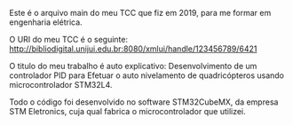 Este é o arquivo main do meu TCC que fiz em 2019, para me formar em engenharia elétrica.

O URI do meu TCC é o seguinte: http://bibliodigital.unijui.edu.br:8080/xmlui/handle/123456789/6421

O titulo do meu trabalho é auto explicativo: Desenvolvimento de um controlador PID para Efetuar o auto nivelamento de quadricópteros usando microcontrolador STM32L4.

Todo o código foi desenvolvido no software STM32CubeMX, da empresa STM Eletronics, cuja qual fabrica o microcontrolador que utilizei.
